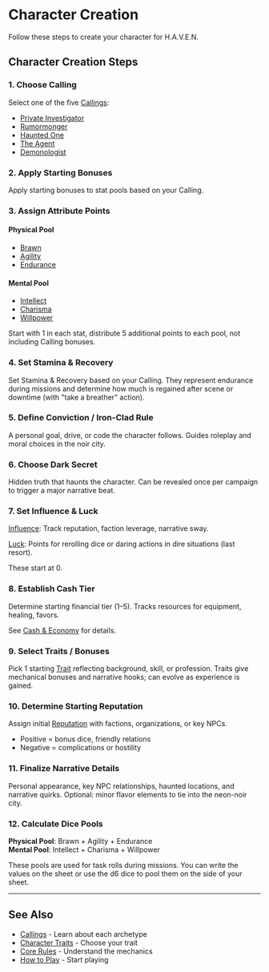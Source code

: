 # Character Creation

Follow these steps to create your character for H.A.V.E.N.

## Character Creation Steps

### 1. Choose Calling

Select one of the five [Callings](Callings.md):

- [Private Investigator](Callings.md#private-investigator)
- [Rumormonger](Callings.md#rumormonger)
- [Haunted One](Callings.md#haunted-one)
- [The Agent](Callings.md#the-agent)
- [Demonologist](Callings.md#demonologist)

### 2. Apply Starting Bonuses

Apply starting bonuses to stat pools based on your Calling.

### 3. Assign Attribute Points

#### Physical Pool
- [Brawn](Core-Rules.md#attributes)
- [Agility](Core-Rules.md#attributes)
- [Endurance](Core-Rules.md#attributes)

#### Mental Pool
- [Intellect](Core-Rules.md#attributes)
- [Charisma](Core-Rules.md#attributes)
- [Willpower](Core-Rules.md#attributes)

Start with 1 in each stat, distribute 5 additional points to each pool, not including Calling bonuses.

### 4. Set Stamina & Recovery

Set Stamina & Recovery based on your Calling. They represent endurance during missions and determine how much is regained after scene or downtime (with "take a breather" action).

### 5. Define Conviction / Iron-Clad Rule

A personal goal, drive, or code the character follows. Guides roleplay and moral choices in the noir city.

### 6. Choose Dark Secret

Hidden truth that haunts the character. Can be revealed once per campaign to trigger a major narrative beat.

### 7. Set Influence & Luck

[Influence](Core-Rules.md#influence): Track reputation, faction leverage, narrative sway.

[Luck](Core-Rules.md#luck): Points for rerolling dice or daring actions in dire situations (last resort).

These start at 0.

### 8. Establish Cash Tier

Determine starting financial tier (1–5). Tracks resources for equipment, healing, favors.

See [Cash & Economy](Core-Rules.md#cash--economy) for details.

### 9. Select Traits / Bonuses

Pick 1 starting [Trait](Character-Traits.md) reflecting background, skill, or profession. Traits give mechanical bonuses and narrative hooks; can evolve as experience is gained.

### 10. Determine Starting Reputation

Assign initial [Reputation](Core-Rules.md#reputation) with factions, organizations, or key NPCs.

- Positive = bonus dice, friendly relations  
- Negative = complications or hostility

### 11. Finalize Narrative Details

Personal appearance, key NPC relationships, haunted locations, and narrative quirks. Optional: minor flavor elements to tie into the neon-noir city.

### 12. Calculate Dice Pools

**Physical Pool**: Brawn + Agility + Endurance  
**Mental Pool**: Intellect + Charisma + Willpower

These pools are used for task rolls during missions. You can write the values on the sheet or use the d6 dice to pool them on the side of your sheet.

---

## See Also
- [Callings](Callings.md) - Learn about each archetype  
- [Character Traits](Character-Traits.md) - Choose your trait  
- [Core Rules](Core-Rules.md) - Understand the mechanics  
- [How to Play](Welcome-to-Haven.md) - Start playing
